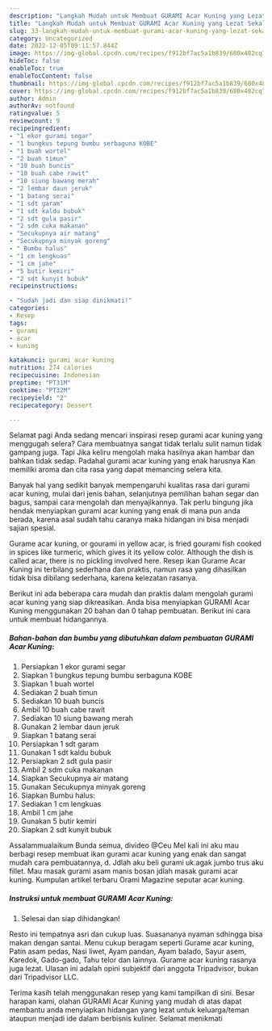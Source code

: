 ```yaml
---
description: "Langkah Mudah untuk Membuat GURAMI Acar Kuning yang Lezat Sekali"
title: "Langkah Mudah untuk Membuat GURAMI Acar Kuning yang Lezat Sekali"
slug: 33-langkah-mudah-untuk-membuat-gurami-acar-kuning-yang-lezat-sekali
category: Uncategorized
date: 2022-12-05T09:11:57.844Z
image: https://img-global.cpcdn.com/recipes/f912bf7ac5a1b839/680x482cq70/gurami-acar-kuning-foto-resep-utama.jpg
hideToc: false
enableToc: true
enableTocContent: false
thumbnail: https://img-global.cpcdn.com/recipes/f912bf7ac5a1b839/680x482cq70/gurami-acar-kuning-foto-resep-utama.jpg
cover: https://img-global.cpcdn.com/recipes/f912bf7ac5a1b839/680x482cq70/gurami-acar-kuning-foto-resep-utama.jpg
author: Admin
authorAv: notfound
ratingvalue: 5
reviewcount: 9
recipeingredient:
- "1 ekor gurami segar"
- "1 bungkus tepung bumbu serbaguna KOBE"
- "1 buah wortel"
- "2 buah timun"
- "10 buah buncis"
- "10 buah cabe rawit"
- "10 siung bawang merah"
- "2 lembar daun jeruk"
- "1 batang serai"
- "1 sdt garam"
- "1 sdt kaldu bubuk"
- "2 sdt gula pasir"
- "2 sdm cuka makanan"
- "Secukupnya air matang"
- "Secukupnya minyak goreng"
- " Bumbu halus"
- "1 cm lengkuas"
- "1 cm jahe"
- "5 butir kemiri"
- "2 sdt kunyit bubuk"
recipeinstructions:

- "Sudah jadi dan siap dinikmati!"
categories:
- Resep
tags:
- gurami
- acar
- kuning

katakunci: gurami acar kuning 
nutrition: 274 calories
recipecuisine: Indonesian
preptime: "PT31M"
cooktime: "PT32M"
recipeyield: "2"
recipecategory: Dessert

---
```



Selamat pagi Anda sedang mencari inspirasi resep gurami acar kuning yang menggugah selera? Cara membuatnya sangat tidak terlalu sulit namun tidak gampang juga. Tapi Jika keliru mengolah maka hasilnya akan hambar dan bahkan tidak sedap. Padahal gurami acar kuning yang enak harusnya Kan memiliki aroma dan cita rasa yang dapat memancing selera kita.


Banyak hal yang sedikit banyak mempengaruhi kualitas rasa dari gurami acar kuning, mulai dari jenis bahan, selanjutnya pemilihan bahan segar dan bagus, sampai cara mengolah dan menyajikannya. Tak perlu bingung jika hendak menyiapkan gurami acar kuning yang enak di mana pun anda berada, karena asal sudah tahu caranya maka hidangan ini bisa menjadi sajian spesial.

Gurame acar kuning, or gourami in yellow acar, is fried gourami fish cooked in spices like turmeric, which gives it its yellow color. Although the dish is called acar, there is no pickling involved here. Resep ikan Gurame Acar Kuning ini terbilang sederhana dan praktis, namun rasa yang dihasilkan tidak bisa dibilang sederhana, karena kelezatan rasanya.


Berikut ini ada beberapa cara mudah dan praktis dalam mengolah gurami acar kuning yang siap dikreasikan. Anda bisa menyiapkan GURAMI Acar Kuning menggunakan 20 bahan dan 0 tahap pembuatan. Berikut ini cara untuk membuat hidangannya.

<!--inarticleads1-->

##### Bahan-bahan dan bumbu yang dibutuhkan dalam pembuatan GURAMI Acar Kuning:

1. Persiapkan 1 ekor gurami segar
1. Siapkan 1 bungkus tepung bumbu serbaguna KOBE
1. Siapkan 1 buah wortel
1. Sediakan 2 buah timun
1. Sediakan 10 buah buncis
1. Ambil 10 buah cabe rawit
1. Sediakan 10 siung bawang merah
1. Gunakan 2 lembar daun jeruk
1. Siapkan 1 batang serai
1. Persiapkan 1 sdt garam
1. Gunakan 1 sdt kaldu bubuk
1. Persiapkan 2 sdt gula pasir
1. Ambil 2 sdm cuka makanan
1. Siapkan Secukupnya air matang
1. Gunakan Secukupnya minyak goreng
1. Siapkan  Bumbu halus:
1. Sediakan 1 cm lengkuas
1. Ambil 1 cm jahe
1. Gunakan 5 butir kemiri
1. Siapkan 2 sdt kunyit bubuk


Assalammualaikum Bunda semua, divideo @Ceu Mel kali ini aku mau berbagi resep membuat ikan gurami acar kuning yang enak dan sangat mudah cara pembuatannya, d. Jdlah aku beli gurami uk.agak jumbo trus aku fillet. Mau masak gurami asam manis bosan jdlah masak gurami acar kuning. Kumpulan artikel terbaru Orami Magazine seputar acar kuning. 

<!--inarticleads2-->

##### Instruksi untuk membuat GURAMI Acar Kuning:


1. Selesai dan siap dihidangkan!

Resto ini tempatnya asri dan cukup luas. Suasananya nyaman sdhingga bisa makan dengan santai. Menu cukup beragam seperti Gurame acar kuning, Patin asam pedas, Nasi liwet, Ayam pandan, Ayam balado, Sayur asem, Karedok, Gado-gado, Tahu telor dan lainnya. Gurame acar kuning rasanya juga lezat. Ulasan ini adalah opini subjektif dari anggota Tripadvisor, bukan dari Tripadvisor LLC. 

Terima kasih telah menggunakan resep yang kami tampilkan di sini. Besar harapan kami, olahan GURAMI Acar Kuning yang mudah di atas dapat membantu anda menyiapkan hidangan yang lezat untuk keluarga/teman ataupun menjadi ide dalam berbisnis kuliner. Selamat menikmati

